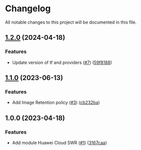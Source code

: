 # Changelog

All notable changes to this project will be documented in this file.

## [1.2.0](https://github.com/cloud-labs-infra/terraform-huaweicloud-swr/compare/v1.1.0...v1.2.0) (2024-04-18)


### Features

* Update version of tf and providers ([#7](https://github.com/cloud-labs-infra/terraform-huaweicloud-swr/issues/7)) ([59f8188](https://github.com/cloud-labs-infra/terraform-huaweicloud-swr/commit/59f8188ed48bd67942efde8e1744c27d4d706a59))

## [1.1.0](https://github.com/cloud-labs-infra/terraform-huaweicloud-swr/compare/v1.0.0...v1.1.0) (2023-06-13)


### Features

* Add Image Retention policy ([#3](https://github.com/cloud-labs-infra/terraform-huaweicloud-swr/issues/3)) ([cb232ba](https://github.com/cloud-labs-infra/terraform-huaweicloud-swr/commit/cb232ba5def447c7ca4e26d77bd5bc19733f6613))

## 1.0.0 (2023-04-18)


### Features

* Add module Huawei Cloud SWR ([#1](https://github.com/cloud-labs-infra/terraform-huaweicloud-swr/issues/1)) ([3167caa](https://github.com/cloud-labs-infra/terraform-huaweicloud-swr/commit/3167caa4f3b38ab35a3d9bd2f36a6c00acc8399d))
